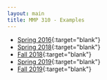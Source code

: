 ```yaml
---
layout: main
title: MMP 310 - Examples
---
```

- [Spring 2016](16s/){:target="blank"}
- [Spring 2018](18s/){:target="blank"}
- [Fall 2018](18f/){:target="blank"}
- [Spring 2019](19s/){:target="blank"}
- [Fall 2019](https://owenbmcc.github.io/mmp310/){:target="blank"}
